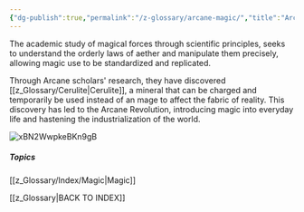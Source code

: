 ```yaml
---
{"dg-publish":true,"permalink":"/z-glossary/arcane-magic/","title":"Arcane Magic","hide":true,"dgShowInlineTitle":true,"noteIcon":""}
---
```


The academic study of magical forces through scientific principles, seeks to understand the orderly laws of aether and manipulate them precisely, allowing magic use to be standardized and replicated.

Through Arcane scholars' research, they have discovered [[z_Glossary/Cerulite\|Cerulite]], a mineral that can be charged and temporarily be used instead of an mage to affect the fabric of reality. This discovery has led to the Arcane Revolution, introducing magic into everyday life and hastening the industrialization of the world.

![xBN2WwpkeBKn9gB](https://i.imgur.com/NNwaevM.png)







##### Topics
[[z_Glossary/Index/Magic\|Magic]]


[[z_Glossary\|BACK TO INDEX]]